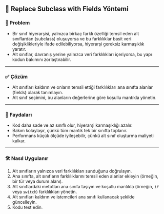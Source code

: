 ## 🔄 Replace Subclass with Fields Yöntemi

### 🐞 Problem

- Bir sınıf hiyerarşisi, yalnızca birkaç farklı özelliği temsil eden alt sınıflardan (subclass) oluşuyorsa ve bu farklılıklar basit veri değişiklikleriyle ifade edilebiliyorsa, hiyerarşi gereksiz karmaşıklık yaratır.
- Alt sınıflar, davranış yerine yalnızca veri farklılıkları içeriyorsa, bu yapı kodun bakımını zorlaştırabilir.

---

### ✅ Çözüm

- Alt sınıfları kaldırın ve onların temsil ettiği farklılıkları ana sınıfta alanlar (fields) olarak tanımlayın.
- Alt sınıf seçimini, bu alanların değerlerine göre koşullu mantıkla yönetin.

---

### 🌱 Faydaları

- Kod daha sade ve az sınıflı olur, hiyerarşi karmaşıklığı azalır.
- Bakım kolaylaşır, çünkü tüm mantık tek bir sınıfta toplanır.
- Performans küçük ölçüde iyileşebilir, çünkü alt sınıf oluşturma maliyeti kalkar.

---

### 🛠️ Nasıl Uygulanır

1. Alt sınıfların yalnızca veri farklılıkları sunduğunu doğrulayın.
2. Ana sınıfta, alt sınıfların farklılıklarını temsil eden alanlar ekleyin (örneğin, bir tür veya durum alanı).
3. Alt sınıflardaki metotları ana sınıfa taşıyın ve koşullu mantıkla (örneğin, `if` veya `switch`) farklılıkları yönetin.
4. Alt sınıfları kaldırın ve istemcileri ana sınıfı kullanacak şekilde güncelleyin.
5. Kodu test edin.